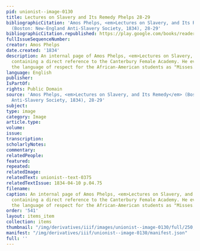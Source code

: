 ```yaml
---
pid: unionist--image-0130
title: Lectures on Slavery and Its Remedy Phelps 28-29
bibliographicCitation: 'Amos Phelps, <em>Lectures on Slavery, and Its Remedy</em>
  (Boston: New-England Anti-Slavery Society, 1834), 28-29'
bibliographicCitation.republished: https://play.google.com/books/reader?id=gwMxK1sHL90C&pg=GBS.PP22&hl=en
fullIssueSequenceNumber: 
creator: Amos Phelps
date.created: '1834'
description: An internal page of Amos Phelps, <em>Lectures on Slavery, and Its Remedy</em>,
  containing a direct reference to the Canterbury Female Academy. He even repeats
  the language of respect for the African-American students as "Misses."
language: English
publisher: 
IsPartOf: 
rights: Public Domain
source: 'Amos Phelps, <em>Lectures on Slavery, and Its Remedy</em> (Boston: New-England
  Anti-Slavery Society, 1834), 28-29'
subject: 
type: image
category: Image
article.type: 
volume: 
issue: 
transcription: 
scholarlyNotes: 
commentary: 
relatedPeople: 
featured: 
repeated: 
relatedImage: 
relatedText: unionist--text-0375
relatedTextIssue: 1834-04-10 p.04.75
filename: 
caption: An internal page of Amos Phelps, <em>Lectures on Slavery, and Its Remedy</em>,
  containing a direct reference to the Canterbury Female Academy. He even repeats
  the language of respect for the African-American students as "Misses."
order: '541'
layout: items_item
collection: items
thumbnail: "/img/derivatives/iiif/images/unionist--image-0130/full/250,/0/default.jpg"
manifest: "/img/derivatives/iiif/unionist--image-0130/manifest.json"
full: ''
---
```

